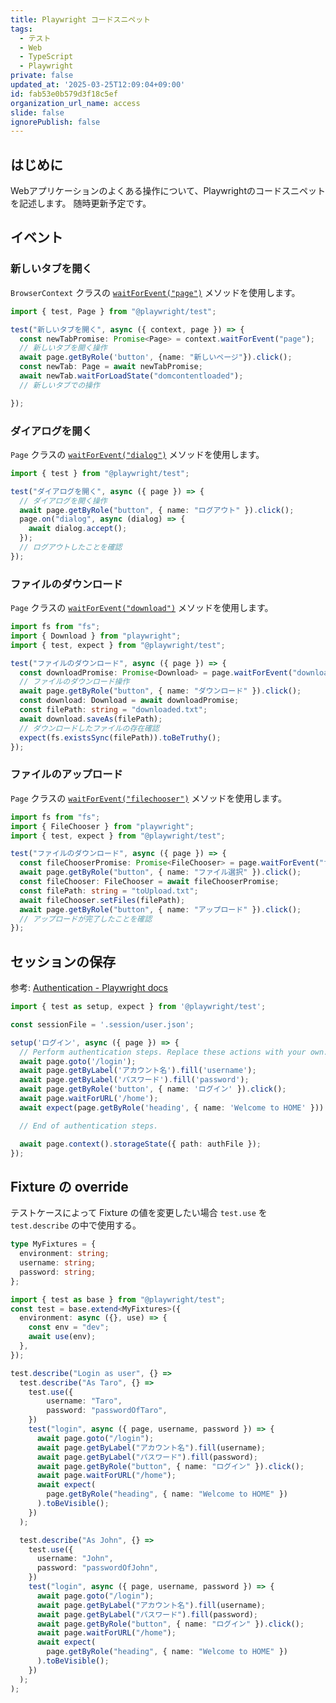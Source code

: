 ```yaml
---
title: Playwright コードスニペット
tags:
  - テスト
  - Web
  - TypeScript
  - Playwright
private: false
updated_at: '2025-03-25T12:09:04+09:00'
id: fab53e0b579d3f18c5ef
organization_url_name: access
slide: false
ignorePublish: false
---
```

## はじめに

Webアプリケーションのよくある操作について、Playwrightのコードスニペットを記述します。
随時更新予定です。

## イベント

### 新しいタブを開く

`BrowserContext` クラスの [`waitForEvent("page")`](https://playwright.dev/docs/api/class-browsercontext#browser-context-wait-for-event) メソッドを使用します。

```typescript
import { test, Page } from "@playwright/test";

test("新しいタブを開く", async ({ context, page }) => {
  const newTabPromise: Promise<Page> = context.waitForEvent("page");
  // 新しいタブを開く操作
  await page.getByRole('button', {name: "新しいページ"}).click();
  const newTab: Page = await newTabPromise;
  await newTab.waitForLoadState("domcontentloaded");
  // 新しいタブでの操作

});
```

### ダイアログを開く

`Page` クラスの [`waitForEvent("dialog")`](https://playwright.dev/docs/api/class-page#page-wait-for-event) メソッドを使用します。

```typescript
import { test } from "@playwright/test";

test("ダイアログを開く", async ({ page }) => {
  // ダイアログを開く操作
  await page.getByRole("button", { name: "ログアウト" }).click();
  page.on("dialog", async (dialog) => {
    await dialog.accept();
  });
  // ログアウトしたことを確認
});
```

### ファイルのダウンロード

`Page` クラスの [`waitForEvent("download")`](https://playwright.dev/docs/api/class-page#page-wait-for-event) メソッドを使用します。

```typescript
import fs from "fs";
import { Download } from "playwright";
import { test, expect } from "@playwright/test";

test("ファイルのダウンロード", async ({ page }) => {
  const downloadPromise: Promise<Download> = page.waitForEvent("download");
  // ファイルのダウンロード操作
  await page.getByRole("button", { name: "ダウンロード" }).click();
  const download: Download = await downloadPromise;
  const filePath: string = "downloaded.txt";
  await download.saveAs(filePath);
  // ダウンロードしたファイルの存在確認
  expect(fs.existsSync(filePath)).toBeTruthy();
});
```

### ファイルのアップロード

`Page` クラスの [`waitForEvent("filechooser")`](https://playwright.dev/docs/api/class-page#page-wait-for-event) メソッドを使用します。

```typescript
import fs from "fs";
import { FileChooser } from "playwright";
import { test, expect } from "@playwright/test";

test("ファイルのダウンロード", async ({ page }) => {
  const fileChooserPromise: Promise<FileChooser> = page.waitForEvent("filechooser");
  await page.getByRole("button", { name: "ファイル選択" }).click();
  const fileChooser: FileChooser = await fileChooserPromise;
  const filePath: string = "toUpload.txt";
  await fileChooser.setFiles(filePath);
  await page.getByRole("button", { name: "アップロード" }).click();
  // アップロードが完了したことを確認
});
```

## セッションの保存

参考: [Authentication - Playwright docs](https://playwright.dev/docs/auth)

```typescript
import { test as setup, expect } from '@playwright/test';

const sessionFile = '.session/user.json';

setup('ログイン', async ({ page }) => {
  // Perform authentication steps. Replace these actions with your own.
  await page.goto('/login');
  await page.getByLabel('アカウント名').fill('username');
  await page.getByLabel('パスワード').fill('password');
  await page.getByRole('button', { name: 'ログイン' }).click();
  await page.waitForURL('/home');
  await expect(page.getByRole('heading', { name: 'Welcome to HOME' })).toBeVisible();

  // End of authentication steps.

  await page.context().storageState({ path: authFile });
});
```

## Fixture の override

テストケースによって Fixture の値を変更したい場合 `test.use` を `test.describe` の中で使用する。

```typescript
type MyFixtures = {
  environment: string;
  username: string;
  password: string;
};

import { test as base } from "@playwright/test";
const test = base.extend<MyFixtures>({
  environment: async ({}, use) => {
    const env = "dev";
    await use(env);
  },
});

test.describe("Login as user", {} =>
  test.describe("As Taro", {} =>
    test.use({
        username: "Taro",
        password: "passwordOfTaro",
    })
    test("login", async ({ page, username, password }) => {
      await page.goto("/login");
      await page.getByLabel("アカウント名").fill(username);
      await page.getByLabel("パスワード").fill(password);
      await page.getByRole("button", { name: "ログイン" }).click();
      await page.waitForURL("/home");
      await expect(
        page.getByRole("heading", { name: "Welcome to HOME" })
      ).toBeVisible();
    })
  );

  test.describe("As John", {} =>
    test.use({
      username: "John",
      password: "passwordOfJohn",
    })
    test("login", async ({ page, username, password }) => {
      await page.goto("/login");
      await page.getByLabel("アカウント名").fill(username);
      await page.getByLabel("パスワード").fill(password);
      await page.getByRole("button", { name: "ログイン" }).click();
      await page.waitForURL("/home");
      await expect(
        page.getByRole("heading", { name: "Welcome to HOME" })
      ).toBeVisible();
    })
  );
);
```


<!-- zenn article id: 1728e285b4c2e5 -->
